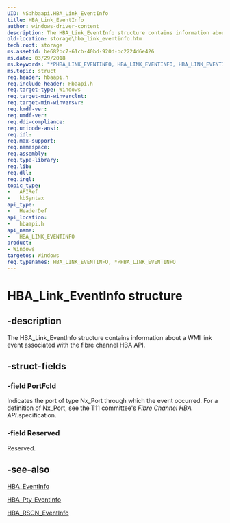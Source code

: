 ```yaml
---
UID: NS:hbaapi.HBA_Link_EventInfo
title: HBA_Link_EventInfo
author: windows-driver-content
description: The HBA_Link_EventInfo structure contains information about a WMI link event associated with the fibre channel HBA API.
old-location: storage\hba_link_eventinfo.htm
tech.root: storage
ms.assetid: be682bc7-61cb-40bd-920d-bc2224d6e426
ms.date: 03/29/2018
ms.keywords: "*PHBA_LINK_EVENTINFO, HBA_LINK_EVENTINFO, HBA_LINK_EVENTINFO structure [Storage Devices], HBA_Link_EventInfo, HBA_Link_EventInfo structure [Storage Devices], PHBA_LINK_EVENTINFO, PHBA_LINK_EVENTINFO structure pointer [Storage Devices], hbaapi/HBA_Link_EventInfo, hbaapi/PHBA_LINK_EVENTINFO, storage.hba_link_eventinfo, structs-Fibre_eb994375-ebac-41f5-af82-341f14400b1f.xml"
ms.topic: struct
req.header: hbaapi.h
req.include-header: Hbaapi.h
req.target-type: Windows
req.target-min-winverclnt: 
req.target-min-winversvr: 
req.kmdf-ver: 
req.umdf-ver: 
req.ddi-compliance: 
req.unicode-ansi: 
req.idl: 
req.max-support: 
req.namespace: 
req.assembly: 
req.type-library: 
req.lib: 
req.dll: 
req.irql: 
topic_type:
-	APIRef
-	kbSyntax
api_type:
-	HeaderDef
api_location:
-	hbaapi.h
api_name:
-	HBA_LINK_EVENTINFO
product:
- Windows
targetos: Windows
req.typenames: HBA_LINK_EVENTINFO, *PHBA_LINK_EVENTINFO
---
```


# HBA_Link_EventInfo structure


## -description


The HBA_Link_EventInfo structure contains information about a WMI link event associated with the fibre channel HBA API. 


## -struct-fields




### -field PortFcId

Indicates the port of type Nx_Port through which the event occurred. For a definition of Nx_Port, see the T11 committee's <i>Fibre Channel HBA API</i>.specification.


### -field Reserved

Reserved. 


## -see-also




<a href="https://msdn.microsoft.com/library/windows/hardware/ff556048">HBA_EventInfo</a>



<a href="https://msdn.microsoft.com/library/windows/hardware/ff557125">HBA_Pty_EventInfo</a>



<a href="https://msdn.microsoft.com/library/windows/hardware/ff557188">HBA_RSCN_EventInfo</a>
 

 

